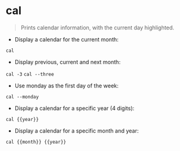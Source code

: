 # cal

> Prints calendar information, with the current day highlighted.

- Display a calendar for the current month:

`cal`

- Display previous, current and next month:

`cal -3`
`cal --three`

- Use monday as the first day of the week:

`cal --monday`

- Display a calendar for a specific year (4 digits):

`cal {{year}}`

- Display a calendar for a specific month and year:

`cal {{month}} {{year}}`
